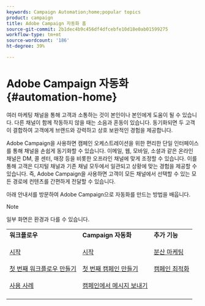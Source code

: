 ```yaml
---
keywords: Campaign Automation;home;popular topics
product: campaign
title: Adobe Campaign 자동화 홈
source-git-commit: 2b1dec4b9c456df4dfcebfe10d18e0ab01599275
workflow-type: tm+mt
source-wordcount: '186'
ht-degree: 39%

---
```


# Adobe Campaign 자동화 {#automation-home}

여러 마케팅 채널을 통해 고객과 소통하는 것이 본인이나 본인에게 도움이 될 수 있습니다. 다른 채널이 함께 작동하지 않을 때는 소음과 혼동이 있습니다. 동기화되면 두 고객이 결합하여 고객에게 브랜드와 강력하고 상호 보완적인 경험을 제공합니다.

Adobe Campaign을 사용하면 캠페인 오케스트레이션을 위한 편리한 단일 인터페이스를 통해 채널을 손쉽게 동기화할 수 있습니다. 이메일, 웹, 모바일, 소셜과 같은 온라인 채널은 DM, 콜 센터, 매장 등을 비롯한 오프라인 채널에 맞게 조정할 수 있습니다. 이를 통해 고객은 디지털 채널과 기존 채널 모두에서 일관되고 상황에 맞는 경험을 제공할 수 있습니다. 즉, Adobe Campaign을 사용하면 고객이 모든 채널에서 선택할 수 있는 모든 경로에 컨텐츠를 간편하게 전달할 수 있습니다.


아래 안내서를 방문하여 Adobe Campaign으로 자동화를 만드는 방법을 배웁니다.

>[!NOTE]
>일부 화면은 환경과 다를 수 있습니다.


<table>
<tr>
  <td valign="top">
    <div>
    <b>워크플로우</b>
    </div>
    <br>
    <div>
    <a href="workflow/about-workflows.md">시작</a>
    </div>
    <br>     
    <div>
    <a href="workflow/build-a-workflow.md">첫 번째 워크플로우 만들기</a>
    </div>
    <br>
    <div>
    <a href="workflow/workflow-use-cases.md">사용 사례</a>
    </div>
    <br>
  </td>
  <td valign="top">
    <div>
    <b>Campaign 자동화</b>
    </div>
    <br>
    <div>
    <a href="campaigns/set-up-campaigns.md">시작</a>
    </div>
    <br>
    <div>
    <a href="campaigns/marketing-campaign-create.md">첫 번째 캠페인 만들기</a>
    </div>
    <br>
    <div>
    <a href="campaigns/marketing-campaign-deliveries.md">캠페인에서 메시지 보내기</a>
    </div>
    <br>
  </td>
  <td valign="top">
    <div>
    <b>추가 기능</b>
    </div>
    <br>
    <div>
    <a href="distributed-marketing/about-distributed-marketing.md">분산 마케팅</a>
    </div>
    <br>
    <div>
    <a href="campaign-opt/campaign-typologies.md">캠페인 최적화</a>
    </div>
    <br>
  </td>
</tr>
</table>


